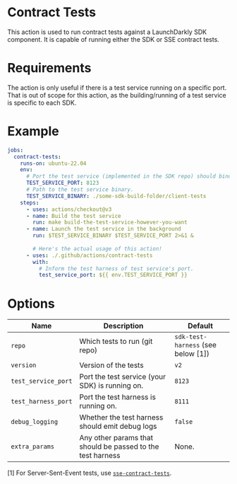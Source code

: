 # Contract Tests

This action is used to run contract tests against a LaunchDarkly SDK component. It is capable
of running either the SDK or SSE contract tests.

# Requirements

The action is only useful if there is a test service running on a specific port. That is out
of scope for this action, as the building/running of a test service is specific to each SDK.

# Example

```yml
jobs:
  contract-tests:
    runs-on: ubuntu-22.04
    env:
      # Port the test service (implemented in the SDK repo) should bind to.
      TEST_SERVICE_PORT: 8123
      # Path to the test service binary. 
      TEST_SERVICE_BINARY: ./some-sdk-build-folder/client-tests
    steps:
      - uses: actions/checkout@v3
      - name: Build the test service
        run: make build-the-test-service-however-you-want
      - name: Launch the test service in the background
        run: $TEST_SERVICE_BINARY $TEST_SERVICE_PORT 2>&1 &
        
        # Here's the actual usage of this action!
      - uses: ./.github/actions/contract-tests
        with:
          # Inform the test harness of test service's port.
          test_service_port: ${{ env.TEST_SERVICE_PORT }}
```

# Options

| Name                | Description                                                | Default                            |
|---------------------|------------------------------------------------------------|------------------------------------|
| `repo`              | Which tests to run (git repo)                              | `sdk-test-harness` (see below [1]) |
| `version`           | Version of the tests                                       | `v2`                               |
| `test_service_port` | Port the test service (your SDK) is running on.            | `8123`                             |
| `test_harness_port` | Port the test harness is running on.                       | `8111`                             |
| `debug_logging`     | Whether the test harness should emit debug logs            | `false`                            |
| `extra_params`      | Any other params that should be passed to the test harness | None.                              |

[1] For Server-Sent-Event tests, use [`sse-contract-tests`](https://github.com/launchdarkly/sse-contract-tests).
